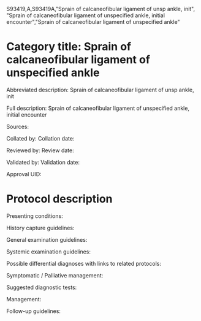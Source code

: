 S93419,A,S93419A,"Sprain of calcaneofibular ligament of unsp ankle, init", "Sprain of calcaneofibular ligament of unspecified ankle, initial encounter","Sprain of calcaneofibular ligament of unspecified ankle"
# Category title: Sprain of calcaneofibular ligament of unspecified ankle

Abbreviated description: Sprain of calcaneofibular ligament of unsp ankle, init

Full description: Sprain of calcaneofibular ligament of unspecified ankle, initial encounter

Sources:

Collated by:
Collation date:

Reviewed by:
Review date:

Validated by:
Validation date:

Approval UID:

# Protocol description

Presenting conditions:

History capture guidelines:

General examination guidelines:

Systemic examination guidelines:

Possible differential diagnoses with links to related protocols:

Symptomatic / Palliative management:

Suggested diagnostic tests:

Management:

Follow-up guidelines:
